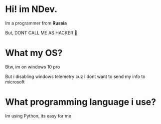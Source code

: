 <body>
    <h1>Hi! im NDev.</h1>
    <p>Im a programmer from <strong>Russia</strong></p>
    <p>But, DONT CALL ME AS HACKER 😤</p>
    <h1>What my OS?</h1>
    <p>Btw, im on windows 10 pro</p>
    <p>But i disabling windows telemetry cuz i dont want to send my info to microsoft</p>
    <h1>What programming language i use?</h1>
    <p>Im using Python, its easy for me</p>
</body>
